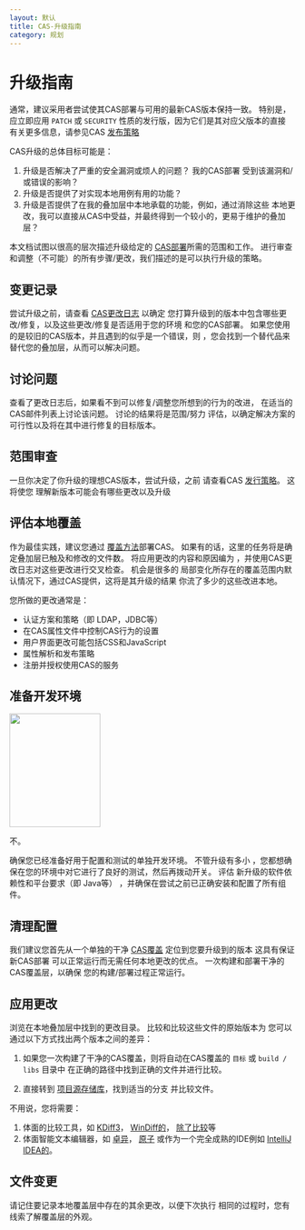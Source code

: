 ```yaml
---
layout: 默认
title: CAS-升级指南
category: 规划
---
```


# 升级指南

通常，建议采用者尝试使其CAS部署与可用的最新CAS版本保持一致。 特别是，应立即应用 `PATCH` 或 `SECURITY` 性质的发行版，因为它们是其对应父版本的直接 有关更多信息，请参见CAS [发布策略](../../developer/Release-Policy.html)

CAS升级的总体目标可能是：

1. 升级是否解决了严重的安全漏洞或烦人的问题？ 我的CAS部署 受到该漏洞和/或错误的影响？
2. 升级是否提供了对实现本地用例有用的功能？
3. 升级是否提供了在我的叠加层中本地承载的功能，例如，通过消除这些 本地更改，我可以直接从CAS中受益，并最终得到一个较小的，更易于维护的叠加层？

本文档试图以很高的层次描述升级给定的 [CAS部署](../installation/WAR-Overlay-Installation.html)所需的范围和工作。 进行审查和调整（不可能）的所有步骤/更改，我们描述的是可以执行升级的策略。

## 变更记录

尝试升级之前，请查看 [CAS更改日志](https://github.com/apereo/cas/releases) 以确定 您打算升级到的版本中包含哪些更改/修复，以及这些更改/修复是否适用于您的环境 和您的CAS部署。 如果您使用的是较旧的CAS版本，并且遇到的似乎是一个错误，则 ，您会找到一个替代品来替代您的叠加层，从而可以解决问题。

## 讨论问题

查看了更改日志后，如果看不到可以修复/调整您所想到的行为的改进， 在适当的CAS邮件列表上讨论该问题。 讨论的结果将是范围/努力 评估，以确定解决方案的可行性以及将在其中进行修复的目标版本。

## 范围审查

一旦你决定了你升级的理想CAS版本，尝试升级，之前 请查看CAS [发行策略](../../developer/Release-Policy.html)。 这将使您 理解新版本可能会有哪些更改以及升级

## 评估本地覆盖

作为最佳实践，建议您通过 [覆盖方法](../installation/WAR-Overlay-Installation.html)部署CAS。 如果有的话，这里的任务将是确定叠加层已触及和修改的文件数。 将应用更改的内容和原因编为 ，并使用CAS更改日志对这些更改进行交叉检查。 机会是很多的 局部变化所存在的覆盖范围内默认情况下，通过CAS提供，这将是其升级的结果 你流了多少的这些改进本地。

您所做的更改通常是：

* 认证方案和策略（即 LDAP，JDBC等）
* 在CAS属性文件中控制CAS行为的设置
* 用户界面更改可能包括CSS和JavaScript
* 属性解析和发布策略
* 注册并授权使用CAS的服务

## 准备开发环境

<img src="http://i.imgur.com/jcdDHWb.jpg" width="160px" height="200px" />

不。

确保您已经准备好用于配置和测试的单独开发环境。 不管升级有多小 ，您都想确保在您的环境中对它进行了良好的测试，然后再拨动开关。 评估 新升级的软件依赖性和平台要求（即 Java等） ，并确保在尝试之前已正确安装和配置了所有组件。

## 清理配置

我们建议您首先从一个单独的干净 [CAS覆盖](../installation/WAR-Overlay-Installation.html) 定位到您要升级到的版本 这具有保证新CAS部署 可以正常运行而无需任何本地更改的优点。 一次构建和部署干净的CAS覆盖层，以确保 您的构建/部署过程正常运行。

## 应用更改

浏览在本地叠加层中找到的更改目录。 比较和比较这些文件的原始版本为 您可以通过以下方式找出两个版本之间的差异：

1. 如果您一次构建了干净的CAS覆盖，则将自动在CAS覆盖的 `目标` 或 `build / libs` 目录中 在正确的路径中找到正确的文件并进行比较。

2. 直接转到 [项目源存储库](https://github.com/apereo/cas)，找到适当的分支 并比较文件。

不用说，您将需要：

1. 体面的比较工具，如 [KDiff3](http://kdiff3.sourceforge.net/)， [WinDiff的](http://winmerge.org)， [除了比较](http://www.scootersoftware.com/)等
2. 体面智能文本编辑器，如 [卓异](http://www.sublimetext.com)， [原子](https://atom.io/) 或作为一个完全成熟的IDE例如 [IntelliJ IDEA的](https://www.jetbrains.com/idea/)。

## 文件变更

请记住要记录本地覆盖层中存在的其余更改，以便下次执行 相同的过程时，您有线索了解覆盖层的外观。 
